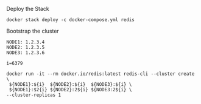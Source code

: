 Deploy the Stack

```
docker stack deploy -c docker-compose.yml redis
```

Bootstrap the cluster

```
NODE1: 1.2.3.4
NODE2: 1.2.3.5
NODE3: 1.2.3.6

i=6379

docker run -it --rm docker.io/redis:latest redis-cli --cluster create \
 ${NODE1}:${i}  ${NODE2}:${i}  ${NODE3}:${i} \
 ${NODE1}:$2{i} ${NODE2}:2${i} ${NODE3:2${i} \
--cluster-replicas 1
```
